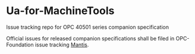 # Ua-for-MachineTools
Issue tracking repo for OPC 40501 series companion specification

Official issues for released companion specifications shall be filed in OPC-Foundation issue tracking [Mantis](https://apps.opcfoundation.org/mantis/).
